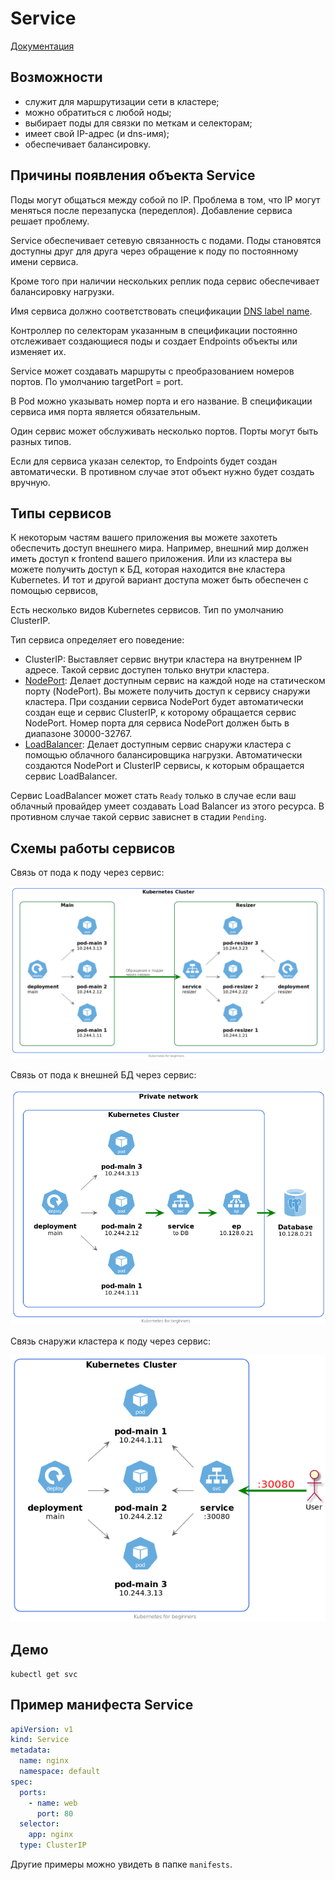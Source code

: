 # Service
[Документация](https://kubernetes.io/docs/concepts/services-networking/service/)

## Возможности
- служит для маршрутизации сети в кластере;
- можно обратиться с любой ноды;
- выбирает поды для связки по меткам и селекторам;
- имеет свой IP-адрес (и dns-имя);
- обеспечивает балансировку.

## Причины появления объекта Service
Поды могут общаться между собой по IP. Проблема в том, что IP могут меняться после перезапуска (передеплоя). 
Добавление сервиса решает проблему.

Service обеспечивает сетевую связанность с подами. 
Поды становятся доступны друг для друга через обращение к поду по постоянному имени сервиса.

Кроме того при наличии нескольких реплик пода сервис обеспечивает балансировку нагрузки.

Имя сервиса должно соответствовать спецификации [DNS label name](https://kubernetes.io/docs/concepts/overview/working-with-objects/names#dns-label-names).

Контроллер по селекторам указанным в спецификации постоянно отслеживает создающиеся поды и создает Endpoints объекты или изменяет их.

Service может создавать маршруты с преобразованием номеров портов. 
По умолчанию targetPort = port.

В Pod можно указывать номер порта и его название. 
В спецификации сервиса имя порта является обязательным.

Один сервис может обслуживать несколько портов. Порты могут быть разных типов.

Если для сервиса указан селектор, то Endpoints будет создан автоматически.
В противном случае этот объект нужно будет создать вручную. 

## Типы сервисов
К некоторым частям вашего приложения вы можете захотеть обеспечить доступ внешнего мира. 
Например, внешний мир должен иметь доступ к frontend вашего приложения.
Или из кластера вы можете получить доступ к БД, которая находится вне кластера Kubernetes.
И тот и другой вариант доступа может быть обеспечен с помощью сервисов,

Есть несколько видов Kubernetes сервисов. Тип по умолчанию ClusterIP.

Тип сервиса определяет его поведение:

- ClusterIP: Выставляет сервис внутри кластера на внутреннем IP адресе. Такой сервис доступен только внутри кластера.
- [NodePort](https://kubernetes.io/docs/concepts/services-networking/service/#nodeport): 
    Делает доступным сервис на каждой ноде на статическом порту (NodePort). 
    Вы можете получить доступ к сервису снаружи кластера.
    При создании сервиса NodePort будет автоматически создан еще и сервис ClusterIP, к которому обращается сервис NodePort. 
    Номер порта для сервиса NodePort должен быть в диапазоне 30000-32767.
- [LoadBalancer](https://kubernetes.io/docs/concepts/services-networking/service/#loadbalancer): 
    Делает доступным сервис снаружи кластера с помощью облачного балансировщика нагрузки. 
    Автоматически создаются NodePort и ClusterIP сервисы, к которым обращается сервис LoadBalancer.

Сервис LoadBalancer может стать `Ready` только в случае если ваш облачный провайдер умеет создавать Load Balancer из этого ресурса.
В противном случае такой сервис зависнет в стадии `Pending`. 

## Схемы работы сервисов

Связь от пода к поду через сервис:

![Связь от пода к поду через сервис](./images/10-pod-to-pod.png)

Связь от пода к внешней БД через сервис:

![Связь от пода к внешней БД через сервис](./images/20-pod-to-db.png)

Связь снаружи кластера к поду через сервис:

![Связь снаружи кластера к поду через сервис](./images/30-ext-to-pod.png)

## Демо
```shell script
kubectl get svc
```

## Пример манифеста Service
```yaml
apiVersion: v1
kind: Service
metadata:
  name: nginx
  namespace: default
spec:
  ports:
    - name: web
      port: 80
  selector:
    app: nginx
  type: ClusterIP
```

Другие примеры можно увидеть в папке `manifests`. 
